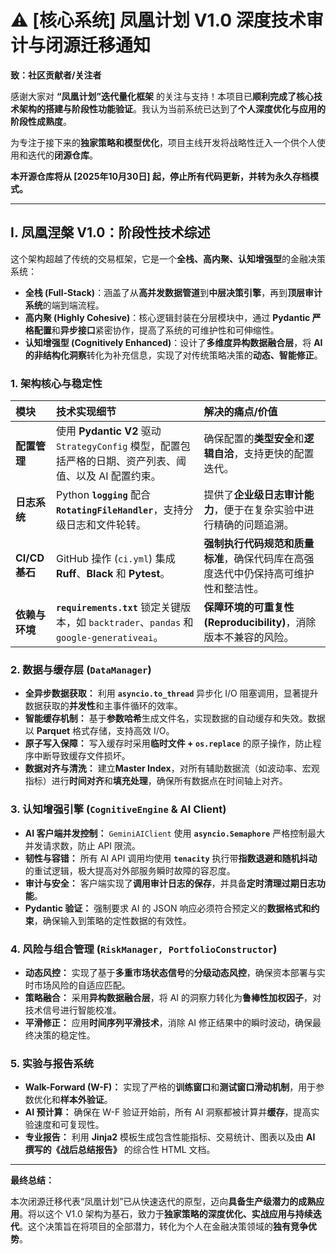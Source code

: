 # ⚠️ [核心系统] 凤凰计划 V1.0 深度技术审计与闭源迁移通知

**致：社区贡献者/关注者**

感谢大家对 **“凤凰计划”迭代量化框架** 的关注与支持！本项目已**顺利完成了核心技术架构的搭建与阶段性功能验证**。我认为当前系统已达到了**个人深度优化与应用的阶段性成熟度**。

为专注于接下来的**独家策略和模型优化**，项目主线开发将战略性迁入一个供个人使用和迭代的**闭源仓库**。

**本开源仓库将从 [2025年10月30日] 起，停止所有代码更新，并转为永久存档模式。**

---

## I. 凤凰涅槃 V1.0：阶段性技术综述

这个架构超越了传统的交易框架，它是一个**全栈、高内聚、认知增强型**的金融决策系统：

* **全栈 (Full-Stack)**：涵盖了从**高并发数据管道**到**中层决策引擎**，再到**顶层审计系统**的端到端流程。
* **高内聚 (Highly Cohesive)**：核心逻辑封装在分层模块中，通过 **Pydantic 严格配置**和**异步接口**紧密协作，提高了系统的可维护性和可伸缩性。
* **认知增强型 (Cognitively Enhanced)**：设计了**多维度异构数据融合层**，将 **AI 的非结构化洞察**转化为补充信息，实现了对传统策略决策的**动态、智能修正**。

### 1. 架构核心与稳定性

| 模块 | 技术实现细节 | 解决的痛点/价值 |
| :--- | :--- | :--- |
| **配置管理** | 使用 **Pydantic V2** 驱动 `StrategyConfig` 模型，配置包括严格的日期、资产列表、阈值、以及 AI 配置约束。 | 确保配置的**类型安全**和**逻辑自洽**，支持更快的配置迭代。|
| **日志系统** | Python **`logging`** 配合 **`RotatingFileHandler`**，支持分级日志和文件轮转。 | 提供了**企业级日志审计能力**，便于在复杂实验中进行精确的问题追溯。|
| **CI/CD 基石** | GitHub 操作 (`ci.yml`) 集成 **Ruff**、**Black** 和 **Pytest**。 | **强制执行代码规范和质量标准**，确保代码库在高强度迭代中仍保持高可维护性和整洁性。|
| **依赖与环境** | **`requirements.txt`** 锁定关键版本，如 `backtrader`、`pandas` 和 `google-generativeai`。 | **保障环境的可重复性 (Reproducibility)**，消除版本不兼容的风险。|

### 2. 数据与缓存层 (`DataManager`)

* **全异步数据获取：** 利用 **`asyncio.to_thread`** 异步化 I/O 阻塞调用，显著提升数据获取的**并发性**和主事件循环的效率。
* **智能缓存机制：** 基于**参数哈希**生成文件名，实现数据的自动缓存和失效。数据以 **Parquet** 格式存储，支持高效 I/O。
* **原子写入保障：** 写入缓存时采用**临时文件 + `os.replace`** 的原子操作，防止程序中断导致缓存文件损坏。
* **数据对齐与清洗：** 建立**Master Index**，对所有辅助数据流（如波动率、宏观指标）进行**时间对齐**和**填充处理**，确保所有数据点在时间轴上对齐。

### 3. 认知增强引擎 (`CognitiveEngine` & AI Client)

* **AI 客户端并发控制：** `GeminiAIClient` 使用 **`asyncio.Semaphore`** 严格控制最大并发请求数，防止 API 限流。
* **韧性与容错：** 所有 AI API 调用均使用 **`tenacity`** 执行带**指数退避和随机抖动**的重试逻辑，极大提高对外部服务瞬时故障的容忍度。
* **审计与安全：** 客户端实现了**调用审计日志的保存**，并具备**定时清理过期日志功能**。
* **Pydantic 验证：** 强制要求 AI 的 JSON 响应必须符合预定义的**数据格式和约束**，确保输入到策略的定性数据的有效性。

### 4. 风险与组合管理 (`RiskManager, PortfolioConstructor`)

* **动态风控：** 实现了基于**多重市场状态信号**的**分级动态风控**，确保资本部署与实时市场风险的自适应匹配。
* **策略融合：** 采用**异构数据融合层**，将 AI 的洞察力转化为**鲁棒性加权因子**，对技术信号进行智能校准。
* **平滑修正：** 应用**时间序列平滑技术**，消除 AI 修正结果中的瞬时波动，确保最终决策的稳定性。

### 5. 实验与报告系统

* **Walk-Forward (W-F)：** 实现了严格的**训练窗口**和**测试窗口滑动机制**，用于参数优化和**样本外验证**。
* **AI 预计算：** 确保在 W-F 验证开始前，所有 AI 洞察都被计算并**缓存**，提高实验速度和可复现性。
* **专业报告：** 利用 **Jinja2** 模板生成包含性能指标、交易统计、图表以及由 **AI 撰写的《战后总结报告》** 的综合性 HTML 文档。

---

**最终总结：**

本次闭源迁移代表“凤凰计划”已从快速迭代的原型，迈向**具备生产级潜力的成熟应用**。将以这个 V1.0 架构为基石，致力于**独家策略的深度优化、实战应用与持续迭代**。这个决策旨在将项目的全部潜力，转化为个人在金融决策领域的**独有竞争优势**。
